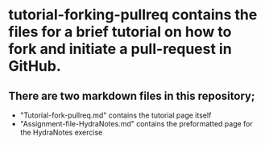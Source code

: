 # tutorial-forking-pullreq contains the files for a brief tutorial on how to fork and initiate a pull-request in GitHub.
## There are two markdown files in this repository;
- "Tutorial-fork-pullreq.md" contains the tutorial page itself
- "Assignment-file-HydraNotes.md" contains the preformatted page for the HydraNotes exercise
